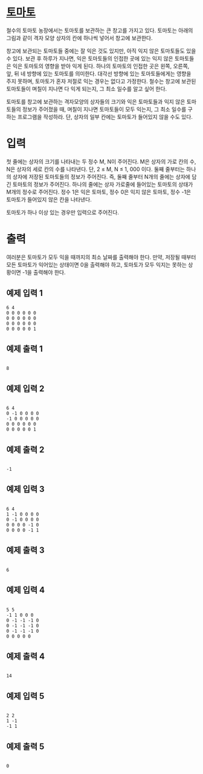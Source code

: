 # [토마토](https://www.acmicpc.net/problem/7576)

철수의 토마토 농장에서는 토마토를 보관하는 큰 창고를 가지고 있다. 토마토는 아래의 그림과 같이 격자 모양 상자의 칸에 하나씩 넣어서 창고에 보관한다. 

창고에 보관되는 토마토들 중에는 잘 익은 것도 있지만, 아직 익지 않은 토마토들도 있을 수 있다. 보관 후 하루가 지나면, 익은 토마토들의 인접한 곳에 있는 익지 않은 토마토들은 익은 토마토의 영향을 받아 익게 된다. 하나의 토마토의 인접한 곳은 왼쪽, 오른쪽, 앞, 뒤 네 방향에 있는 토마토를 의미한다. 대각선 방향에 있는 토마토들에게는 영향을 주지 못하며, 토마토가 혼자 저절로 익는 경우는 없다고 가정한다. 철수는 창고에 보관된 토마토들이 며칠이 지나면 다 익게 되는지, 그 최소 일수를 알고 싶어 한다.

토마토를 창고에 보관하는 격자모양의 상자들의 크기와 익은 토마토들과 익지 않은 토마토들의 정보가 주어졌을 때, 며칠이 지나면 토마토들이 모두 익는지, 그 최소 일수를 구하는 프로그램을 작성하라. 단, 상자의 일부 칸에는 토마토가 들어있지 않을 수도 있다.

# 입력

첫 줄에는 상자의 크기를 나타내는 두 정수 M, N이 주어진다. M은 상자의 가로 칸의 수, N은 상자의 세로 칸의 수를 나타낸다. 단, 2 ≤ M, N ≤ 1, 000 이다. 둘째 줄부터는 하나의 상자에 저장된 토마토들의 정보가 주어진다. 즉, 둘째 줄부터 N개의 줄에는 상자에 담긴 토마토의 정보가 주어진다. 하나의 줄에는 상자 가로줄에 들어있는 토마토의 상태가 M개의 정수로 주어진다. 정수 1은 익은 토마토, 정수 0은 익지 않은 토마토, 정수 -1은 토마토가 들어있지 않은 칸을 나타낸다.

토마토가 하나 이상 있는 경우만 입력으로 주어진다.

# 출력

여러분은 토마토가 모두 익을 때까지의 최소 날짜를 출력해야 한다. 만약, 저장될 때부터 모든 토마토가 익어있는 상태이면 0을 출력해야 하고, 토마토가 모두 익지는 못하는 상황이면 -1을 출력해야 한다.

## 예제 입력 1

```
6 4
0 0 0 0 0 0
0 0 0 0 0 0
0 0 0 0 0 0
0 0 0 0 0 1
```

## 예제 출력 1

```

8
```

## 예제 입력 2

```

6 4
0 -1 0 0 0 0
-1 0 0 0 0 0
0 0 0 0 0 0
0 0 0 0 0 1
```

## 예제 출력 2

```

-1
```

## 예제 입력 3

```

6 4
1 -1 0 0 0 0
0 -1 0 0 0 0
0 0 0 0 -1 0
0 0 0 0 -1 1
```

## 예제 출력 3

```

6
```

## 예제 입력 4

```

5 5
-1 1 0 0 0
0 -1 -1 -1 0
0 -1 -1 -1 0
0 -1 -1 -1 0
0 0 0 0 0
```

## 예제 출력 4

```

14
```

## 예제 입력 5

```

2 2
1 -1
-1 1
```

## 예제 출력 5

```

0
